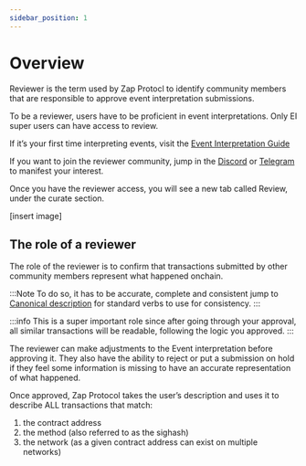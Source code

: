 ```yaml
---
sidebar_position: 1
---
```


# Overview

Reviewer is the term used by Zap Protocl to identify community members that are responsible to approve event interpretation submissions.

To be a reviewer, users have to be proficient in event interpretations. Only EI super users can have access to review.

If it’s your first time interpreting events, visit the [Event Interpretation Guide](docs/Interpretation/event-interpretation/overview.md)

If you want to join the reviewer community, jump in the [Discord](https://zapper.xyz/discord) or [Telegram](https://t.me/+mAVxPRsA7bE3ZDkx) to manifest your interest.

Once you have the reviewer access, you will see a new tab called Review, under the curate section.

[insert image]

## The role of a reviewer

The role of the reviewer is to confirm that transactions submitted by other community members represent what happened onchain.

:::Note
To do so, it has to be accurate, complete and consistent jump to [Canonical description](guide/canonical-description.md) for standard verbs to use for consistency.
:::

:::info
This is a super important role since after going through your approval, all similar transactions will be readable, following the logic you approved.
:::

The reviewer can make adjustments to the Event interpretation before approving it. They also have the ability to reject or put a submission on hold if they feel some information is missing to have an accurate representation of what happened.

Once approved, Zap Protocol takes the user’s description and uses it to describe ALL transactions that match:
1. the contract address
2. the method (also referred to as the sighash)
3. the network (as a given contract address can exist on multiple networks)
